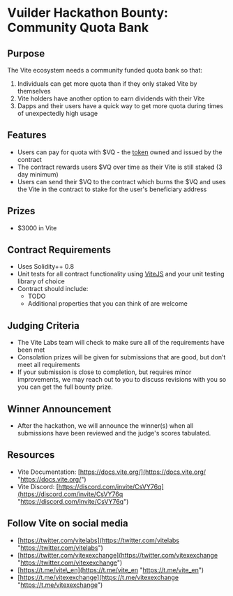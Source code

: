 # Vuilder Hackathon Bounty: Community Quota Bank

## Purpose

The Vite ecosystem needs a community funded quota bank so that:
1. Individuals can get more quota than if they only staked Vite by themselves
2. Vite holders have another option to earn dividends with their Vite
3. Dapps and their users have a quick way to get more quota during times of unexpectedly high usage

## Features
- Users can pay for quota with $VQ - the [token](https://docs.vite.org/vite-docs/reference/mintage.html) owned and issued by the contract
- The contract rewards users $VQ over time as their Vite is still staked (3 day minimum)
- Users can send their $VQ to the contract which burns the $VQ and uses the Vite in the contract to stake for the user's beneficiary address

## Prizes
- $3000 in Vite

## Contract Requirements
- Uses Solidity++ 0.8
- Unit tests for all contract functionality using [ViteJS](https://github.com/vitelabs/vite.js "https://github.com/vitelabs/vite.js") and your unit testing library of choice
- Contract should include:
	- TODO
	- Additional properties that you can think of are welcome

## Judging Criteria
- The Vite Labs team will check to make sure all of the requirements have been met
- Consolation prizes will be given for submissions that are good, but don’t meet all requirements
- If your submission is close to completion, but requires minor improvements, we may reach out to you to discuss revisions with you so you can get the full bounty prize.

## Winner Announcement
- After the hackathon, we will announce the winner(s) when all submissions have been reviewed and the judge's scores tabulated.

## Resources
- Vite Documentation: [https://docs.vite.org/](https://docs.vite.org/ "https://docs.vite.org/")
- Vite Discord: [https://discord.com/invite/CsVY76q](https://discord.com/invite/CsVY76q "https://discord.com/invite/CsVY76q")

## Follow Vite on social media
- [https://twitter.com/vitelabs](https://twitter.com/vitelabs "https://twitter.com/vitelabs")
- [https://twitter.com/vitexexchange](https://twitter.com/vitexexchange "https://twitter.com/vitexexchange")
- [https://t.me/vite\_en](https://t.me/vite_en "https://t.me/vite_en")
- [https://t.me/vitexexchange](https://t.me/vitexexchange "https://t.me/vitexexchange")